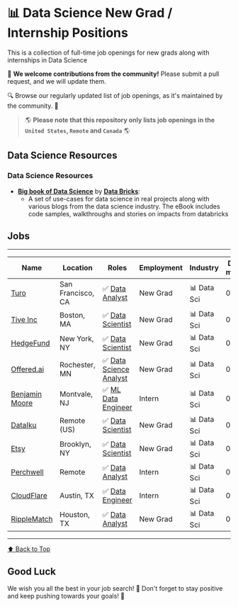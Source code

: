 # 📊 Data Science New Grad / Internship Positions 

This is a collection of full-time job openings for new grads along with internships in Data Science

🙏 **We welcome contributions from the community!** Please submit a pull request, and we will update them.

🔍 Browse our regularly updated list of job openings, as it's maintained by the community. 🚀

> 🌎 **Please note that this repository only lists job openings in the `United States`, `Remote` and `Canada`** 🌎

## Data Science Resources

### Data Science Resources 
- **[Big book of Data Science](https://www.databricks.com/resources/ebook/the-big-book-of-data-science-use-cases-nurture)** by **[Data Bricks](https://www.databricks.com/)**:
  - A set of use-cases for data science in real projects along with various blogs from the data science industry. The eBook includes code samples, walkthroughs and stories on impacts from databricks


## Jobs

---
| Name              | Location     | Roles                | Employment   | Industry     | Date Added <br> mm/dd/yyyy |
|------------------ | ------------ | -------------------- | ------------ | ------------ | --------------------------- | 
| [Turo](https://boards.greenhouse.io/turo/jobs/5715481) | San Francisco, CA | ✅ [Data Analyst](https://boards.greenhouse.io/turo/jobs/5715481) | New Grad | 📊 Data Sci | 04/23/2024 |
| [Tive Inc](https://ats.rippling.com/tive-careers/jobs/8f013105-f272-4b75-adcf-2c5c3bd32b2a) | Boston, MA | ✅ [Data Scientist](https://ats.rippling.com/tive-careers/jobs/8f013105-f272-4b75-adcf-2c5c3bd32b2a) | New Grad | 📊 Data Sci | 04/23/2024 |
| [HedgeFund](https://www.linkedin.com/jobs/search/?currentJobId=3908453655) | New York, NY | ✅ [Data Scientist](https://www.linkedin.com/jobs/search/?currentJobId=3908453655) | New Grad | 📊 Data Sci | 04/23/2024 |
| [Offered.ai](https://www.offered.ai/jobs/cluhv5qz7003u11rv26iepyet) | Rochester, MN | ✅ [Data Science Analyst](https://www.offered.ai/jobs/cluhv5qz7003u11rv26iepyet) | New Grad | 📊 Data Sci | 04/22/2024 |
| [Benjamin Moore](https://careers-benjaminmoore.icims.com/jobs/1420/ml-data-engineer-intern---summer-2024/job) | Montvale, NJ | ✅ [ML Data Engineer](https://careers-benjaminmoore.icims.com/jobs/1420/ml-data-engineer-intern---summer-2024/job) | Intern | 📊 Data Sci | 04/22/2024 |
| [DataIku](https://boards.greenhouse.io/dataiku/jobs/5155333004) | Remote (US) | ✅ [Data Scientist](https://boards.greenhouse.io/dataiku/jobs/5155333004) | New Grad | 📊  Data Sci | 04/21/2024 |
| [Etsy](https://etsy.wd5.myworkdayjobs.com/Etsy_Careers/job/Brooklyn-New-York/Data-Scientist--Product-Analytics_JR3379) | Brooklyn, NY | ✅ [Data Scientist](https://etsy.wd5.myworkdayjobs.com/Etsy_Careers/job/Brooklyn-New-York/Data-Scientist--Product-Analytics_JR3379) | New Grad | 📊 Data Sci | 04/21/2024 |
| [Perchwell](https://jobs.ashbyhq.com/Perchwell/2b54a4d4-41e6-4377-bfcc-2a651a170b75) | Remote | ✅ [Data Analyst](https://jobs.ashbyhq.com/Perchwell/2b54a4d4-41e6-4377-bfcc-2a651a170b75) | Intern | 📊 Data Sci | 04/21/2024 |
| [CloudFlare](https://boards.greenhouse.io/cloudflare/jobs/5649320) | Austin, TX | ✅ [Data Engineer](https://boards.greenhouse.io/cloudflare/jobs/5649320) | Intern | 📊 Data Sci | 04/19/2024 |
| [RippleMatch](https://boards.greenhouse.io/ripplematchinterns/jobs/7337610002?gh_src=862e809b2us) | Houston, TX | ✅ [Data Analyst](https://boards.greenhouse.io/ripplematchinterns/jobs/7337610002?gh_src=862e809b2us) | New Grad | 📊 Data Sci | 04/18/2024 |
---

[⬆️ Back to Top](#jobs)

## Good Luck

We wish you all the best in your job search! 🌟
Don't forget to stay positive and keep pushing towards your goals! 💪